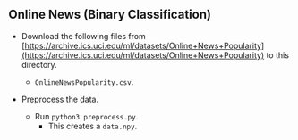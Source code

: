 Online News (Binary Classification)
---
* Download the following files from [https://archive.ics.uci.edu/ml/datasets/Online+News+Popularity](https://archive.ics.uci.edu/ml/datasets/Online+News+Popularity) to this directory.
    * `OnlineNewsPopularity.csv`.

* Preprocess the data.
    * Run `python3 preprocess.py`.
    	* This creates a `data.npy`.
